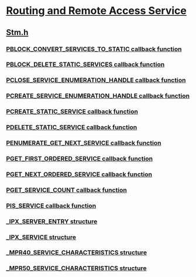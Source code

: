 # [Routing and Remote Access Service](../_rras/index.md)
## [Stm.h](index.md)
### [PBLOCK_CONVERT_SERVICES_TO_STATIC callback function](../stm/nc-stm-pblock_convert_services_to_static.md)
### [PBLOCK_DELETE_STATIC_SERVICES callback function](../stm/nc-stm-pblock_delete_static_services.md)
### [PCLOSE_SERVICE_ENUMERATION_HANDLE callback function](../stm/nc-stm-pclose_service_enumeration_handle.md)
### [PCREATE_SERVICE_ENUMERATION_HANDLE callback function](../stm/nc-stm-pcreate_service_enumeration_handle.md)
### [PCREATE_STATIC_SERVICE callback function](../stm/nc-stm-pcreate_static_service.md)
### [PDELETE_STATIC_SERVICE callback function](../stm/nc-stm-pdelete_static_service.md)
### [PENUMERATE_GET_NEXT_SERVICE callback function](../stm/nc-stm-penumerate_get_next_service.md)
### [PGET_FIRST_ORDERED_SERVICE callback function](../stm/nc-stm-pget_first_ordered_service.md)
### [PGET_NEXT_ORDERED_SERVICE callback function](../stm/nc-stm-pget_next_ordered_service.md)
### [PGET_SERVICE_COUNT callback function](../stm/nc-stm-pget_service_count.md)
### [PIS_SERVICE callback function](../stm/nc-stm-pis_service.md)
### [_IPX_SERVER_ENTRY structure](../stm/ns-stm-_ipx_server_entry.md)
### [_IPX_SERVICE structure](../stm/ns-stm-_ipx_service.md)
### [_MPR40_SERVICE_CHARACTERISTICS structure](../stm/ns-stm-_mpr40_service_characteristics.md)
### [_MPR50_SERVICE_CHARACTERISTICS structure](../stm/ns-stm-_mpr50_service_characteristics.md)
